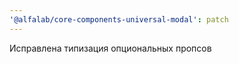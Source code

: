 ```yaml
---
'@alfalab/core-components-universal-modal': patch
---
```


Исправлена типизация опциональных пропсов
